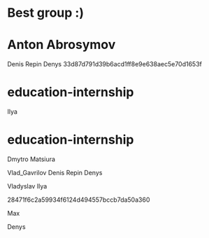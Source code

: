 # Best group :)







# Anton Abrosymov

Denis Repin
Denys
33d87d791d39b6acd1ff8e9e638aec5e70d1653f



# education-internship


Ilya




# education-internship

Dmytro Matsiura

Vlad_Gavrilov
Denis Repin
Denys

Vladyslav
Ilya

 28471f6c2a59934f6124d494557bccb7da50a360



Max 

Denys

